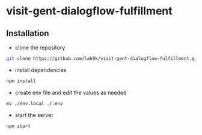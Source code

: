 # visit-gent-dialogflow-fulfillment

## Installation

* clone the repository
```bash
git clone https://github.com/lab9k/visit-gent-dialogflow-fulfillment.git
```

* install dependencies
```bash
npm install
```

* create env file and edit the values as needed
```bash
mv ./env.local ./.env
```

* start the server
```bash
npm start
```

